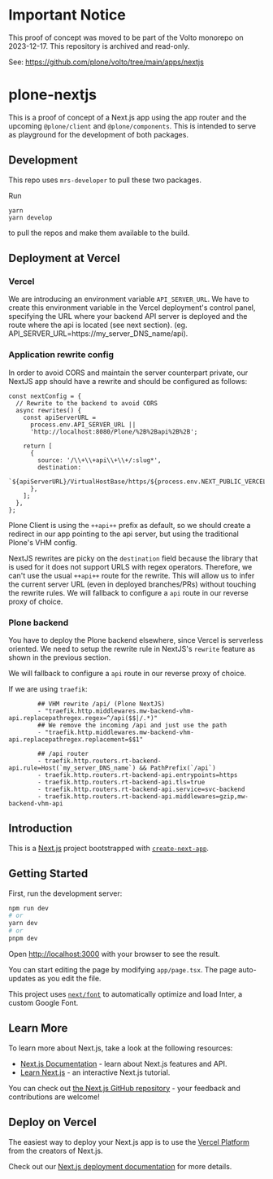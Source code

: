 # Important Notice

This proof of concept was moved to be part of the Volto monorepo on 2023-12-17. This repository is archived and read-only. 

See: https://github.com/plone/volto/tree/main/apps/nextjs

# plone-nextjs

This is a proof of concept of a Next.js app using the app router and the upcoming `@plone/client` and `@plone/components`. This is intended to serve as playground for the development of both packages.

## Development

This repo uses `mrs-developer` to pull these two packages.

Run

```shell
yarn
yarn develop
```

to pull the repos and make them available to the build.

## Deployment at Vercel

### Vercel

We are introducing an environment variable `API_SERVER_URL`.
We have to create this environment variable in the Vercel deployment's control panel, specifying the URL where your backend API server is deployed and the route where the api is located (see next section). (eg. API_SERVER_URL=https://my_server_DNS_name/api).

### Application rewrite config

In order to avoid CORS and maintain the server counterpart private, our NextJS app should have a rewrite and should be configured as follows:

```
const nextConfig = {
  // Rewrite to the backend to avoid CORS
  async rewrites() {
    const apiServerURL =
      process.env.API_SERVER_URL ||
      'http://localhost:8080/Plone/%2B%2Bapi%2B%2B';

    return [
      {
        source: '/\\+\\+api\\+\\+/:slug*',
        destination:
          `${apiServerURL}/VirtualHostBase/https/${process.env.NEXT_PUBLIC_VERCEL_URL}%3A443/Plone/%2B%2Bapi%2B%2B/VirtualHostRoot/:slug*`,
      },
    ];
  },
};
```

Plone Client is using the `++api++` prefix as default, so we should create a redirect in our app pointing to the api server, but using the traditional Plone's VHM config.

NextJS rewrites are picky on the `destination` field because the library that is used for it does not support URLS with regex operators.
Therefore, we can't use the usual `++api++` route for the rewrite.
This will allow us to infer the current server URL (even in deployed branches/PRs) without touching the rewrite rules.
We will fallback to configure a `api` route in our reverse proxy of choice.

### Plone backend

You have to deploy the Plone backend elsewhere, since Vercel is serverless oriented.
We need to setup the rewrite rule in NextJS's `rewrite` feature as shown in the previous section.

We will fallback to configure a `api` route in our reverse proxy of choice.

If we are using `traefik`:

```
        ## VHM rewrite /api/ (Plone NextJS)
        - "traefik.http.middlewares.mw-backend-vhm-api.replacepathregex.regex=^/api($$|/.*)"
        ## We remove the incoming /api and just use the path
        - "traefik.http.middlewares.mw-backend-vhm-api.replacepathregex.replacement=$$1"

        ## /api router
        - traefik.http.routers.rt-backend-api.rule=Host(`my_server_DNS_name`) && PathPrefix(`/api`)
        - traefik.http.routers.rt-backend-api.entrypoints=https
        - traefik.http.routers.rt-backend-api.tls=true
        - traefik.http.routers.rt-backend-api.service=svc-backend
        - traefik.http.routers.rt-backend-api.middlewares=gzip,mw-backend-vhm-api
```

## Introduction

This is a [Next.js](https://nextjs.org/) project bootstrapped with [`create-next-app`](https://github.com/vercel/next.js/tree/canary/packages/create-next-app).

## Getting Started

First, run the development server:

```bash
npm run dev
# or
yarn dev
# or
pnpm dev
```

Open [http://localhost:3000](http://localhost:3000) with your browser to see the result.

You can start editing the page by modifying `app/page.tsx`. The page auto-updates as you edit the file.

This project uses [`next/font`](https://nextjs.org/docs/basic-features/font-optimization) to automatically optimize and load Inter, a custom Google Font.

## Learn More

To learn more about Next.js, take a look at the following resources:

- [Next.js Documentation](https://nextjs.org/docs) - learn about Next.js features and API.
- [Learn Next.js](https://nextjs.org/learn) - an interactive Next.js tutorial.

You can check out [the Next.js GitHub repository](https://github.com/vercel/next.js/) - your feedback and contributions are welcome!

## Deploy on Vercel

The easiest way to deploy your Next.js app is to use the [Vercel Platform](https://vercel.com/new?utm_medium=default-template&filter=next.js&utm_source=create-next-app&utm_campaign=create-next-app-readme) from the creators of Next.js.

Check out our [Next.js deployment documentation](https://nextjs.org/docs/deployment) for more details.
